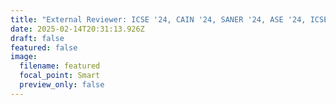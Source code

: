 ```yaml
---
title: "External Reviewer: ICSE '24, CAIN '24, SANER '24, ASE '24, ICSE '23"
date: 2025-02-14T20:31:13.926Z
draft: false
featured: false
image:
  filename: featured
  focal_point: Smart
  preview_only: false
---
```

